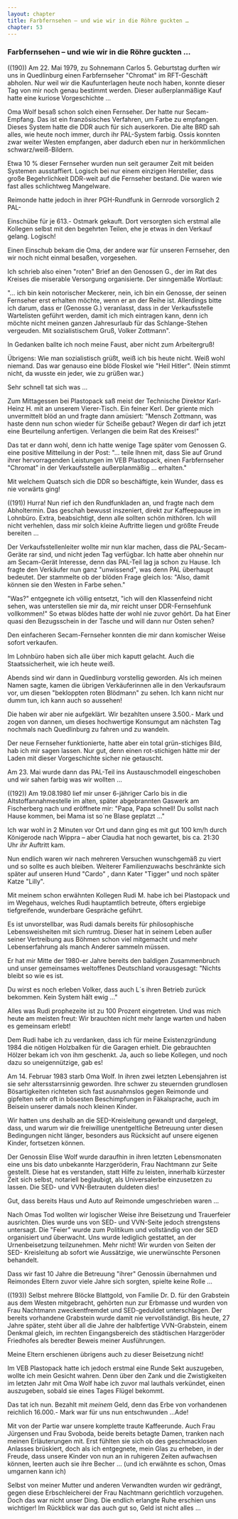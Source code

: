 ```yaml
---  
layout: chapter
title: Farbfernsehen – und wie wir in die Röhre guckten …
chapter: 53
---  
```


### Farbfernsehen – und wie wir in die Röhre guckten …

((190)) Am 22. Mai 1979, zu Sohnemann Carlos 5. Geburtstag durften wir uns in
Quedlinburg einen Farbfernseher "Chromat" im RFT-Geschäft abholen. Nur weil
wir die Kaufunterlagen heute noch haben, konnte dieser Tag von mir noch genau
bestimmt werden. Dieser außerplanmäßige Kauf hatte eine kuriose Vorgeschichte
…

Oma Wolf besaß schon solch einen Fernseher. Der hatte nur Secam-Empfang. Das
ist ein französisches Verfahren, um Farbe zu empfangen. Dieses System hatte
die DDR auch für sich auserkoren. Die alte BRD sah alles, wie heute noch
immer, durch ihr PAL-System farbig. Ossis konnten zwar weiter Westen
empfangen, aber dadurch eben nur in herkömmlichen schwarz/weiß-Bildern.

Etwa 10 % dieser Fernseher wurden nun seit geraumer Zeit mit beiden Systemen
ausstaffiert. Logisch bei nur einem einzigen Hersteller, dass große
Begehrlichkeit DDR-weit auf die Fernseher bestand. Die waren wie fast alles
schlichtweg Mangelware.

Reimonde hatte jedoch in ihrer PGH-Rundfunk in Gernrode vorsorglich 2 PAL-

Einschübe für je 613.- Ostmark gekauft. Dort versorgten sich erstmal alle
Kollegen selbst mit den begehrten Teilen, ehe je etwas in den Verkauf gelang.
Logisch!

Einen Einschub bekam die Oma, der andere war für unseren Fernseher, den wir
noch nicht einmal besaßen, vorgesehen.

Ich schrieb also einen "roten" Brief an den Genossen G., der im Rat des
Kreises die miserable Versorgung organisierte. Der sinngemäße Wortlaut:

"… ich bin kein notorischer Meckerer, nein, ich bin ein Genosse, der seinen
Fernseher erst erhalten möchte, wenn er an der Reihe ist. Allerdings bitte ich
darum, dass er (Genosse G.) veranlasst, dass in der Verkaufsstelle Wartelisten
geführt werden, damit ich mich eintragen kann, denn ich möchte nicht meinen
ganzen Jahresurlaub für das Schlange-Stehen vergeuden. Mit sozialistischem
Gruß, Volker Zottmann".

In Gedanken ballte ich noch meine Faust, aber nicht zum Arbeitergruß!

Übrigens: Wie man sozialistisch grüßt, weiß ich bis heute nicht. Weiß wohl
niemand. Das war genauso eine blöde Floskel wie "Heil Hitler". (Nein stimmt
nicht, da wusste ein jeder, wie zu grüßen war.)

Sehr schnell tat sich was …

Zum Mittagessen bei Plastopack saß meist der Technische Direktor Karl-Heinz H.
mit an unserem Vierer-Tisch. Ein feiner Kerl. Der griente mich unvermittelt
blöd an und fragte dann amüsiert: "Mensch Zottmann, was haste denn nun schon
wieder für Scheiße gebaut? Wegen dir darf ich jetzt eine Beurteilung
anfertigen. Verlangen die beim Rat des Kreises!"

Das tat er dann wohl, denn ich hatte wenige Tage später vom Genossen G. eine
positive Mitteilung in der Post: "… teile Ihnen mit, dass Sie auf Grund ihrer
hervorragenden Leistungen im VEB Plastopack, einen Farbfernseher "Chromat" in
der Verkaufsstelle außerplanmäßig … erhalten."

Mit welchem Quatsch sich die DDR so beschäftigte, kein Wunder, dass es nie
vorwärts ging!

((191)) Hurra! Nun rief ich den Rundfunkladen an, und fragte nach dem
Abholtermin. Das geschah bewusst inszeniert, direkt zur Kaffeepause im
Lohnbüro. Extra, beabsichtigt, denn alle sollten schön mithören. Ich will
nicht verhehlen, dass mir solch kleine Auftritte liegen und größte Freude
bereiten …

Der Verkaufsstellenleiter wollte mir nun klar machen, dass die PAL-Secam-
Geräte rar sind, und nicht jeden Tag verfügbar. Ich hatte aber ohnehin nur am
Secam-Gerät Interesse, denn das PAL-Teil lag ja schon zu Hause. Ich fragte den
Verkäufer nun ganz "unwissend", was denn PAL überhaupt bedeutet. Der stammelte
ob der blöden Frage gleich los: "Also, damit können sie den Westen in Farbe
sehen."

"Was?" entgegnete ich völlig entsetzt, "ich will den Klassenfeind nicht sehen,
was unterstellen sie mir da, mir reicht unser DDR-Fernsehfunk vollkommen!" So
etwas blödes hatte der wohl nie zuvor gehört. Da hat Einer quasi den
Bezugsschein in der Tasche und will dann nur Osten sehen?

Den einfacheren Secam-Fernseher konnten die mir dann komischer Weise sofort
verkaufen.

Im Lohnbüro haben sich alle über mich kaputt gelacht. Auch die
Staatssicherheit, wie ich heute weiß.

Abends sind wir dann in Quedlinburg vorstellig geworden. Als ich meinen Namen
sagte, kamen die übrigen Verkäuferinnen alle in den Verkaufsraum vor, um
diesen "bekloppten roten Blödmann" zu sehen. Ich kann nicht nur dumm tun, ich
kann auch so aussehen!

Die haben wir aber nie aufgeklärt. Wir bezahlten unsere 3.500.- Mark und zogen
von dannen, um dieses hochwertige Konsumgut am nächsten Tag nochmals nach
Quedlinburg zu fahren und zu wandeln.

Der neue Fernseher funktionierte, hatte aber ein total grün-stichiges Bild,
hab ich mir sagen lassen. Nur gut, denn einen rot-stichigen hätte mir der
Laden mit dieser Vorgeschichte sicher nie getauscht.

Am 23. Mai wurde dann das PAL-Teil ins Austauschmodell eingeschoben und wir
sahen farbig was wir wollten …

((192)) Am 19.08.1980 lief mir unser 6-jähriger Carlo bis in die
Altstoffannahmestelle im alten, später abgebrannten Gaswerk am Fischerberg
nach und eröffnete mir: "Papa, Papa schnell! Du sollst nach Hause kommen, bei
Mama ist so´ne Blase geplatzt …"

Ich war wohl in 2 Minuten vor Ort und dann ging es mit gut 100 km/h durch
Königerode nach Wippra – aber Claudia hat noch gewartet, bis ca. 21:30 Uhr
_ihr_ Auftritt kam.

Nun endlich waren wir nach mehreren Versuchen wunschgemäß zu viert und so
sollte es auch bleiben. Weiterer Familienzuwachs beschränkte sich später auf
unseren Hund "Cardo" , dann Kater "Tigger" und noch später Katze "Lilly".

Mit meinem schon erwähnten Kollegen Rudi M. habe ich bei Plastopack und im
Wegehaus, welches Rudi hauptamtlich betreute, öfters ergiebige tiefgreifende,
wunderbare Gespräche geführt.

Es ist unvorstellbar, was Rudi damals bereits für philosophische
Lebensweisheiten mit sich rumtrug. Dieser hat in seinem Leben außer seiner
Vertreibung aus Böhmen schon viel mitgemacht und mehr Lebenserfahrung als
manch Anderer sammeln müssen.

Er hat mir Mitte der 1980-er Jahre bereits den baldigen Zusammenbruch und
unser gemeinsames weltoffenes Deutschland vorausgesagt: "Nichts bleibt so wie
es ist.

Du wirst es noch erleben Volker, dass auch L´s ihren Betrieb zurück bekommen.
Kein System hält ewig …"

Alles was Rudi prophezeite ist zu 100 Prozent eingetreten. Und was mich heute
am meisten freut: Wir brauchten nicht mehr lange warten und haben es gemeinsam
erlebt!

Dem Rudi habe ich zu verdanken, dass ich für meine Existenzgründung 1984 die
nötigen Holzbalken für die Garagen erhielt. Die gebrauchten Hölzer bekam ich
von ihm geschenkt. Ja, auch so liebe Kollegen, und noch dazu so
uneigennützige, gab es!

Am 14. Februar 1983 starb Oma Wolf. In ihren zwei letzten Lebensjahren ist sie
sehr altersstarrsinnig geworden. Ihre schwer zu steuernden grundlosen
Bösartigkeiten richteten sich fast ausnahmslos gegen Reimonde und gipfelten
sehr oft in bösesten Beschimpfungen in Fäkalsprache, auch im Beisein unserer
damals noch kleinen Kinder.

Wir hatten uns deshalb an die SED-Kreisleitung gewandt und dargelegt, dass,
und warum wir die freiwillige unentgeltliche Betreuung unter diesen
Bedingungen nicht länger, besonders aus Rücksicht auf unsere eigenen Kinder,
fortsetzen können.

Der Genossin Elise Wolf wurde daraufhin in ihren letzten Lebensmonaten eine
uns bis dato unbekannte Harzgeröderin, Frau Nachtmann zur Seite gestellt.
Diese hat es verstanden, statt Hilfe zu leisten, innerhalb kürzester Zeit sich
selbst, notariell beglaubigt, als Universalerbe einzusetzen zu lassen. Die
SED- und VVN-Betrauten duldeten dies!

Gut, dass bereits Haus und Auto auf Reimonde umgeschrieben waren …

Nach Omas Tod wollten wir logischer Weise ihre Beisetzung und Trauerfeier
ausrichten. Dies wurde uns von SED- und VVN-Seite jedoch strengstens
untersagt. Die "Feier" wurde zum Politikum und vollständig von der SED
organisiert und überwacht. Uns wurde lediglich gestattet, an der
Urnenbeisetzung teilzunehmen. Mehr nicht! Wir wurden von Seiten der SED-
Kreisleitung ab sofort wie Aussätzige, wie unerwünschte Personen behandelt.

Dass wir fast 10 Jahre die Betreuung "ihrer" Genossin übernahmen und Reimondes
Eltern zuvor viele Jahre sich sorgten, spielte keine Rolle …

((193)) Selbst mehrere Blöcke Blattgold, von Familie Dr. D. für den Grabstein
aus dem Westen mitgebracht, gehörten nun zur Erbmasse und wurden von Frau
Nachtmann zweckentfremdet und SED-geduldet unterschlagen. Der bereits
vorhandene Grabstein wurde damit nie vervollständigt. Bis heute, 27 Jahre
später, steht über all die Jahre der halbfertige VVN-Grabstein, einem Denkmal
gleich, im rechten Eingangsbereich des städtischen Harzgeröder Friedhofes als
beredter Beweis meiner Ausführungen.

Meine Eltern erschienen übrigens auch zu dieser Beisetzung nicht!

Im VEB Plastopack hatte ich jedoch erstmal eine Runde Sekt auszugeben, wollte
ich mein Gesicht wahren. Denn über den Zank und die Zwistigkeiten im letzten
Jahr mit Oma Wolf habe ich zuvor mal lauthals verkündet, einen auszugeben,
sobald sie eines Tages Flügel bekommt.

Das tat ich nun. Bezahlt mit _meinem_ Geld, denn das Erbe von vorhandenen
reichlich 16.000.- Mark war für uns nun entschwunden …Ade!

Mit von der Partie war unsere komplette traute Kaffeerunde. Auch Frau
Jürgensen und Frau Svoboda, beide bereits betagte Damen, tranken nach meinen
Erläuterungen mit. Erst fühlten sie sich ob des geschmacklosen Anlasses
brüskiert, doch als ich entgegnete, mein Glas zu erheben, in der Freude, dass
unsere Kinder von nun an in ruhigeren Zeiten aufwachsen können, leerten auch
sie ihre Becher … (und ich erwähnte es schon, Omas umgarnen kann ich)

Selbst von meiner Mutter und anderen Verwandten wurden wir gedrängt, gegen
diese Erbschleicherei der Frau Nachtmann gerichtlich vorzugehen. Doch das war
nicht unser Ding. Die endlich erlangte Ruhe erschien uns wichtiger! Im
Rückblick war das auch gut so, Geld ist nicht alles …

